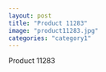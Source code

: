 ```yaml
---
layout: post
title: "Product 11283"
image: "product11283.jpg"
categories: "category1"
---
```

Product 11283
